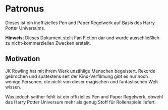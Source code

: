 # Patronus

Dieses ist ein inoffizielles Pen and Paper Regelwerk auf Basis des Harry Potter Universums.

**Hinweis**: Dieses Dokument stellt Fan Fiction dar und wurde ausschließlich zu nicht-kommerziellen Zwecken erstellt.


## Motivation

JK Rowling hat mit ihrem Werk unzählige Menschen begeistert, Rekorde gebrochen und spätestens seit der Kino-Verfilmung gibt
es nur noch wenige Personen, die nicht von dieser magischen und fantastischen Welt wissen.

Was jedoch seither fehlt ist ein offizielles Pen and Paper Regelwerk, obwohl das Harry Potter Universum mehr als genug Stoff
für Rollenspiele liefert.
